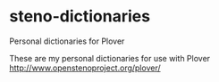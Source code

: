# steno-dictionaries
Personal dictionaries for Plover

These are my personal dictionaries for use with Plover http://www.openstenoproject.org/plover/
